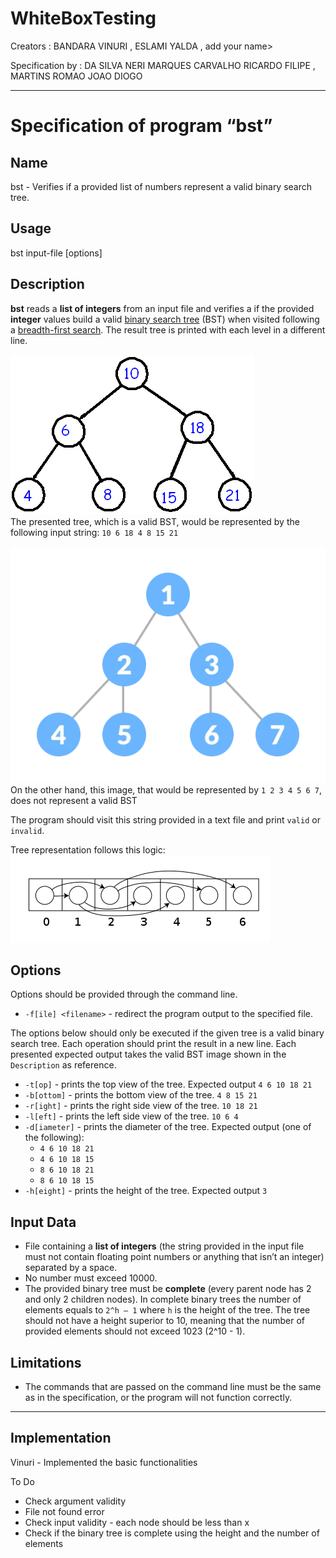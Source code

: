 # WhiteBoxTesting


Creators : BANDARA VINURI , ESLAMI YALDA , add your name>

Specification by : DA SILVA NERI MARQUES CARVALHO RICARDO FILIPE , MARTINS ROMAO JOAO DIOGO

<hr>
<div>
    <div id="m_doc" class="m_markdown-body m_container-fluid m_comment-inner m_comment-enabled"><h1 id="m_Specification-of-program-“bst”"><a class="m_anchor m_hidden-xs" title="Specification-of-program-“bst”" rel="noreferrer"><span class="m_octicon m_octicon-link"></span></a><span>Specification of program “bst”</span></h1><h2 id="m_Name"><a class="m_anchor m_hidden-xs" title="Name" rel="noreferrer"><span class="m_octicon m_octicon-link"></span></a><span>Name</span></h2><p><span>bst - Verifies if a provided list of numbers represent a valid binary search tree.</span></p><h2 id="m_Usage"><a class="m_anchor m_hidden-xs" title="Usage" rel="noreferrer"><span class="m_octicon m_octicon-link"></span></a><span>Usage</span></h2><p><span>bst input-file [options]</span></p><h2 id="m_Description"><a class="m_anchor m_hidden-xs" title="Description" rel="noreferrer"><span class="m_octicon m_octicon-link"></span></a><span>Description</span></h2><p><strong><span>bst</span></strong><span> reads a </span><strong><span>list of integers</span></strong><span> from an input file and verifies a if the provided </span><strong><span>integer</span></strong><span> values build a valid </span><a href="https://www.google.com/url?q=https://en.wikipedia.org/wiki/Binary_search_tree&amp;source=gmail-html&amp;ust=1668091938013000&amp;usg=AOvVaw0oIpC0dT9Y36usu6c0pSZR" rel="noopener noreferrer" target="_blank"><span>binary search tree</span></a><span> (BST) when visited following a </span><a href="https://www.google.com/url?q=https://en.wikipedia.org/wiki/Breadth-first_search&amp;source=gmail-html&amp;ust=1668091938013000&amp;usg=AOvVaw0Fvz3_xfurTNKylJWiVwCb" rel="noopener noreferrer" target="_blank"><span>breadth-first search</span></a><span>. The result tree is printed with each level in a different line.</span></p><p><img src="bst_files/unnamed.png" alt=""><br>
<span>The presented tree, which is a valid BST, would be represented by the following input string: </span><code>10 6 18 4 8 15 21</code></p><p><img src="bst_files/unnamed(1).png" alt=""><br>
<span>On the other hand, this image, that would be represented by </span><code>1 2 3 4 5 6 7</code><span>, does not represent a valid BST</span></p><p><span>The program should visit this string provided in a text file and print </span><code>valid</code><span> or </span><code>invalid</code><span>.</span></p><p><span>Tree representation follows this logic:</span><br>
<img src="bst_files/unnamed(2).png" alt=""></p><h2 id="m_Options"><a class="m_anchor m_hidden-xs" title="Options" rel="noreferrer"><span class="m_octicon m_octicon-link"></span></a><span>Options</span></h2><p><span>Options should be provided through the command line.</span></p><ul>
<li><code>-f[ile] &lt;filename&gt;</code><span> - redirect the program output to the specified file.</span></li>
</ul><p><span>The options below should only be executed if the given tree is a valid binary search tree. Each operation should print the result in a new line. Each presented expected output takes the valid BST image shown in the </span><code>Description</code><span> as reference.</span></p><ul>
<li><code>-t[op]</code><span> - prints the top view of the tree. Expected output </span><code>4 6 10 18 21</code></li>
<li><code>-b[ottom]</code><span> - prints the bottom view of the tree. </span><code>4 8 15 21</code></li>
<li><code>-r[ight]</code><span> - prints the right side view of the tree. </span><code>10 18 21</code></li>
<li><code>-l[eft]</code><span> - prints the left side view of the tree. </span><code>10 6 4</code></li>
<li><code>-d[iameter]</code><span> - prints the diameter of the tree. Expected output (one of the following):</span>
<ul>
<li><code>4 6 10 18 21</code></li>
<li><code>4 6 10 18 15</code></li>
<li><code>8 6 10 18 21</code></li>
<li><code>8 6 10 18 15</code></li>
</ul>
</li>
<li><code>-h[eight]</code><span> - prints the height of the tree. Expected output </span><code>3</code></li>
</ul><h2 id="m_Input-Data"><a class="m_anchor m_hidden-xs" title="Input-Data" rel="noreferrer"><span class="m_octicon m_octicon-link"></span></a><span>Input Data</span></h2><ul>
<li><span>File containing a </span><strong><span>list of integers</span></strong><span> (the string provided in the input file must not contain floating point numbers or anything that isn’t an integer) separated by a space.</span></li>
<li><span>No number must exceed 10000.</span></li>
<li><span>The provided binary tree must be </span><strong><span>complete</span></strong><span> (every parent node has 2 and only 2 children nodes). In complete binary trees the number of elements equals to </span><code>2^h – 1</code><span> where </span><code>h</code><span> is the height of the tree. The tree should not have a height superior to 10, meaning that the number of provided elements should not exceed 1023 (2^10 - 1).</span></li>
</ul><h2 id="m_Limitations"><a class="m_anchor m_hidden-xs" title="Limitations" rel="noreferrer"><span class="m_octicon m_octicon-link"></span></a><span>Limitations</span></h2><ul>
<li><span>The commands that are passed on the command line must be the same as in the specification, or the program will not function correctly.</span></li>
</ul></div>
    
</div>


<hr>

<div>
<h2> Implementation </h2>

Vinuri - Implemented the basic functionalities

To Do 
<ul>
<li>Check argument validity</li>
<li>File not found error</li>
<li>Check input validity - each node should be less than x</li>
<li>Check if the binary tree is complete using the height and the number of elements</li>
</ul>

</div>




